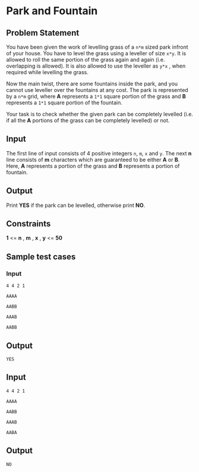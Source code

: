 # Park and Fountain

## Problem Statement

You have been given the work of levelling grass of a `n*m` sized park infront of your house. You have to level the grass using a leveller of size `x*y`. It is allowed to roll the same portion of the grass again and again (i.e. overlapping is allowed). It is also allowed to use the leveller as `y*x` , when required while levelling the grass.

Now the main twist, there are some fountains inside the park, and you cannot use leveller over the fountains at any cost. The park is represented by a `n*m` grid, where **A** represents a `1*1` square portion of the grass and **B** represents a `1*1` square portion of the fountain.

Your task is to check whether the given park can be completely levelled (i.e. if all the **A** portions of the grass can be completely levelled) or not.

## Input
The first line of input consists of 4 positive integers `n`, `m`, `x`  and `y`. The next **n** line consists of **m** characters which are guaranteed to be either **A** or **B**. Here, **A** represents a portion of the grass and **B** represents a portion of fountain.



## Output
Print **YES** if the park can be levelled, otherwise print **NO**.

## Constraints

**1** <= **n** , **m** , **x** , **y** <= **50**

## Sample test cases

### Input

`4 4 2 1`

`AAAA`

`AABB`

`AAAB`

`AABB`


## Output

`YES`

## Input

`4 4 2 1`

`AAAA`

`AABB`

`AAAB`

`AABA`

## Output

`NO`
